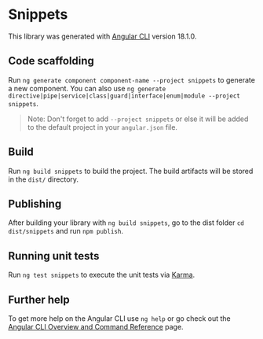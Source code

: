 # Snippets

This library was generated with [Angular CLI](https://github.com/angular/angular-cli) version 18.1.0.

## Code scaffolding

Run `ng generate component component-name --project snippets` to generate a new component. You can also use `ng generate directive|pipe|service|class|guard|interface|enum|module --project snippets`.
> Note: Don't forget to add `--project snippets` or else it will be added to the default project in your `angular.json` file. 

## Build

Run `ng build snippets` to build the project. The build artifacts will be stored in the `dist/` directory.

## Publishing

After building your library with `ng build snippets`, go to the dist folder `cd dist/snippets` and run `npm publish`.

## Running unit tests

Run `ng test snippets` to execute the unit tests via [Karma](https://karma-runner.github.io).

## Further help

To get more help on the Angular CLI use `ng help` or go check out the [Angular CLI Overview and Command Reference](https://angular.dev/tools/cli) page.
